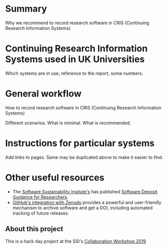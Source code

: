 # Summary

Why we recommend to record research software in
CRIS (Continuing Research Information Systems)

# Continuing Research Information Systems used in UK Universities

Which systems are in use, reference to the report, some numbers.

# General workflow

How to record research software in CRIS (Continuing Research Information Systems)

Different scenarios. What is minimal. What is recommended.

# Instructions for particular systems

Add links to pages. Same may be duplicated above to make it easier to find.

# Other useful resources

- The [Software Sustainability Insitute's](https://software.ac.uk) has published [Software Deposit Guidance for Researchers](https://softwaresaved.github.io/software-deposit-guidance/).
- [GitHub's integration with Zenodo](https://guides.github.com/activities/citable-code/) provides a powerful and user-friendly mechanism to archive software and get a DOI, including automated tracking of future releases.

## About this project

This is a hack day project at the SSI's [Collaboration Workshop 2019](https://www.software.ac.uk/cw19)
